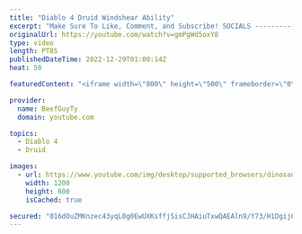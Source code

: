 ```yaml
---
title: "Diablo 4 Druid Windshear Ability"
excerpt: "Make Sure To Like, Comment, and Subscribe! SOCIALS ---------------------------------------------- Join Our ..."
originalUrl: https://youtube.com/watch?v=gmPgWd5oxY8
type: video
length: PT8S
publishedDateTime: 2022-12-29T01:00:14Z
heat: 50

featuredContent: "<iframe width=\"800\" height=\"500\" frameborder=\"0\" src=\"https://www.youtube.com/embed/gmPgWd5oxY8\" allow=\"accelerometer; autoplay; encrypted-media; gyroscope; picture-in-picture\" allowfullscreen></iframe>"

provider:
  name: BeefGuyTy
  domain: youtube.com

topics:
  - Diablo 4
  - Druid

images:
  - url: https://www.youtube.com/img/desktop/supported_browsers/dinosaur.png
    width: 1200
    height: 800
    isCached: true

secured: "016dOuZMKnzec43yqL0g0EwUXKsffjSisCJHAiuTxwQAEAln9/Y73/H1Dgij0GmFpj7znUiD32V8/hsCwH0CsTHn3dXPtGultHgDcK8VBv5VWROrP6XfjwDLJZhNps6gzVDECjUUEgcddIp0qAPA/xt5oV1ckYT1BOIcgJb/RhdXqEJf7L2l5q1V0eqyGYp/yQJJGvHMiK1czSgTzjCl2goDCDsziSt9t1H9ZKR23M6MzvaQSdfVo/FA8tfnRAk5OiRZ9HIfEyJ1lDxu1Vyckh1plQzpsXbUH6hNSfxw6jVqez4O01NoYeNmZ6OtcX8XtxA5MGeDKDpVu8GWRhybUk/0DDwmDiMDO2fa3Z08+JY3J3VHShdSsn13QjeUdJf5leCxXUwlR1DI196Af/Cf/xorpgCPNfhMxF6sYI5urmY=;/Nayv9ccHe5MA/cLL97e/w=="
---
```


